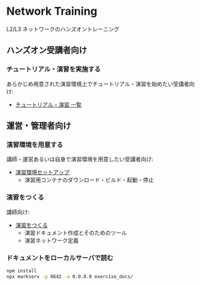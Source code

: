 # Network Training

L2/L3 ネットワークのハンズオントレーニング

## ハンズオン受講者向け
### チュートリアル・演習を実施する

あらかじめ用意された演習環境上でチュートリアル・演習を始めたい受講者向け:

* [チュートリアル・演習 一覧](./exercise_docs/index.md)

## 運営・管理者向け
### 演習環境を用意する

講師・運営あるいは自身で演習環境を用意したい受講者向け:

* [演習環境セットアップ](./exercise_docs/common/setup.md)
  * 演習用コンテナのダウンロード・ビルド・起動・停止

### 演習をつくる

講師向け:

* [演習をつくる](./exercise_docs/common/make_exercise.md)
  * 演習ドキュメント作成とそのためのツール
  * 演習ネットワーク定義

### ドキュメントをローカルサーバで読む

```sh
npm install
npx markserv -p 8642 -a 0.0.0.0 exercise_docs/
```
